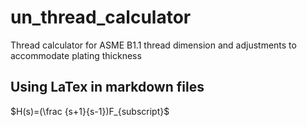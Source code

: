 # un_thread_calculator
Thread calculator for ASME B1.1 thread dimension and adjustments to accommodate plating thickness

## Using LaTex in markdown files
$H(s)=(\frac {s+1}{s-1})F_{subscript}$
